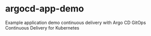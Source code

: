 # argocd-app-demo
Example application demo continuous delivery with Argo CD GitOps Continuous Delivery for Kubernetes
